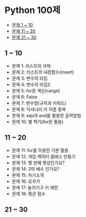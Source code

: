 # Python 100제

- [문제 1 ~ 10](#1--10)
- [문제 11 ~ 20](#11--20)
- [문제 21 ~ 30](#21--30)

## 1 ~ 10

- 문제 1: 리스트의 삭제
- 문제 2: 리스트의 내장함수(insert)
- 문제 3: 변수의 타입
- 문제 4: 변수의 타입2
- 문제 5: for문 계산(range)
- 문제 6: False
- 문제 7: 변수명(규칙과 키워드)
- 문제 8: 딕셔너리 키 이름 중복
- 문제 9: sep과 end를 활용한 출력방법
- 문제 10: 별 찍기(for문 활용)

## 11 ~ 20

- 문제 11: for를 이용한 기본 활용
- 문제 12: 게임 캐릭터 클래스 만들기
- 문제 13: 몇 번째 행성인가요?
- 문제 14: 3의 배수 인가요?
- 문제 15: 자기소개
- 문제 16: 로꾸거
- 문제 17: 놀이기구 키 제한
- 문제 18: 평균 점수

## 21 ~ 30